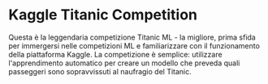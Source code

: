 # Kaggle Titanic Competition

Questa è la leggendaria competizione Titanic ML - la migliore, prima sfida per immergersi nelle competizioni ML e familiarizzare con il funzionamento della piattaforma Kaggle.
La competizione è semplice: utilizzare l'apprendimento automatico per creare un modello che preveda quali passeggeri sono sopravvissuti al naufragio del Titanic.
